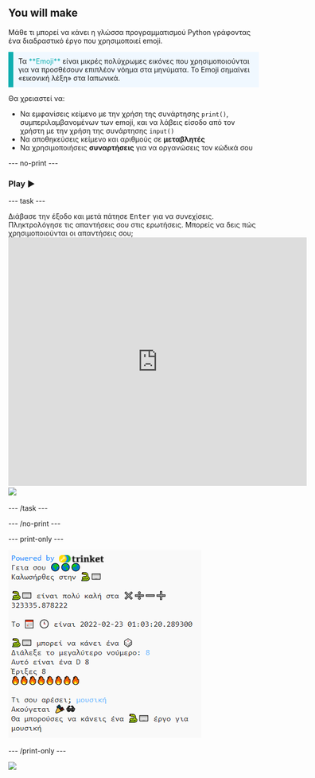 ## You will make

Μάθε τι μπορεί να κάνει η γλώσσα προγραμματισμού Python γράφοντας ένα διαδραστικό έργο που χρησιμοποιεί emoji.

<p style="border-left: solid; border-width:10px; border-color: #0faeb0; background-color: aliceblue; padding: 10px;">
Τα <span style="color: #0faeb0">**Emoji**</span> είναι μικρές πολύχρωμες εικόνες που χρησιμοποιούνται για να προσθέσουν επιπλέον νόημα στα μηνύματα. Το Emoji σημαίνει «εικονική λέξη» στα Ιαπωνικά.
</p>

Θα χρειαστεί να:
+ Να εμφανίσεις κείμενο με την χρήση της συνάρτησης `print()`, συμπεριλαμβανομένων των emoji, και να λάβεις είσοδο από τον χρήστη με την χρήση της συνάρτησης `input()`
+ Να αποθηκεύσεις κείμενο και αριθμούς σε **μεταβλητές**
+ Να χρησιμοποιήσεις **συναρτήσεις** για να οργανώσεις τον κώδικά σου

--- no-print ---

### Play ▶️

--- task ---

<div style="display: flex; flex-wrap: wrap">
<div style="flex-basis: 175px; flex-grow: 1">  
Διάβασε την έξοδο και μετά πάτησε <kbd>Enter</kbd> για να συνεχίσεις. 
Πληκτρολόγησε τις απαντήσεις σου στις ερωτήσεις. Μπορείς να δεις πώς χρησιμοποιούνται οι απαντήσεις σου;
</div>
<div class="trinket">
  <iframe src="https://trinket.io/embed/python/a54e164ac2?outputOnly=true&start=result" width="600" height="500" frameborder="0" marginwidth="0" marginheight="0" allowfullscreen>
  </iframe>
  <img src="images/hello-final.png">
</div>
</div>

--- /task ---

--- /no-print ---

--- print-only ---

![Ολοκληρωμένο έργο](images/showcase_static.png)

--- /print-only ---

![](http://code.org/api/hour/begin_codeclub_hworld.png)
